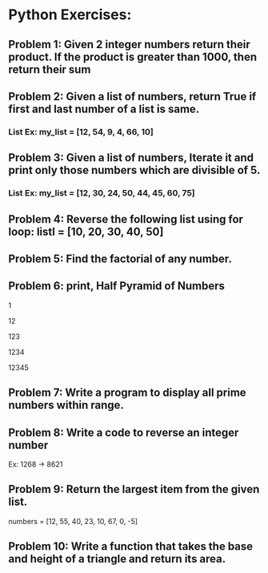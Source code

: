 # Python Exercises:

 

## Problem 1: Given 2 integer numbers return their product. If the product is greater than 1000, then return their sum

 

 

## Problem 2: Given a list of numbers, return True if first and last number of a list is same.

### List Ex: my_list = [12, 54, 9, 4, 66, 10]

 

 

## Problem 3: Given a list of numbers, Iterate it and print only those numbers which are divisible of 5.

### List Ex: my_list = [12, 30, 24, 50, 44, 45, 60, 75]

 

 

## Problem 4: Reverse the following list using for loop: listl = [10, 20, 30, 40, 50]

 

 

## Problem 5: Find the factorial of any number.

 

 

## Problem 6: print, Half Pyramid of Numbers

1

12

123

1234

12345

 

 

## Problem 7: Write a program to display all prime numbers within range.

 

 

## Problem 8: Write a code to reverse an integer number

Ex: 1268 -> 8621

 

 

## Problem 9: Return the largest item from the given list.

numbers = [12, 55, 40, 23, 10, 67, 0, -5]

 

 

## Problem 10: Write a function that takes the base and height of a triangle and return its area.

